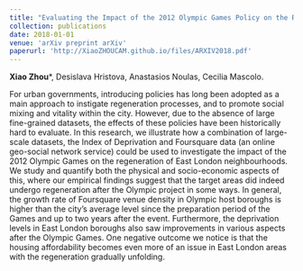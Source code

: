 ```yaml
---
title: "Evaluating the Impact of the 2012 Olympic Games Policy on the Regeneration of East London Using Spatio-Temporal Big Data"
collection: publications
date: 2018-01-01
venue: 'arXiv preprint arXiv'
paperurl: 'http://XiaoZHOUCAM.github.io/files/ARXIV2018.pdf'
---
```


**Xiao Zhou**\*, Desislava Hristova, Anastasios Noulas, Cecilia Mascolo. 

For urban governments, introducing policies has long been adopted as a main approach to instigate regeneration processes, and to promote social mixing and vitality within the city. However, due to the absence of large fine-grained datasets, the effects of these policies have been historically hard to evaluate. In this research, we illustrate how a combination of large-scale datasets, the Index of Deprivation and Foursquare data (an online geo-social network service) could be used to investigate the impact of the 2012 Olympic Games on the regeneration of East London neighbourhoods. We study and quantify both the physical and socio-economic aspects of this, where our empirical findings suggest that the target areas did indeed undergo regeneration after the Olympic project in some ways. In general, the growth rate of Foursquare venue density in Olympic host boroughs is higher than the city’s average level since the preparation period of the Games and up to two years
after the event. Furthermore, the deprivation levels in East London boroughs also saw improvements in various aspects after the Olympic Games. One negative outcome we notice is that the housing affordability becomes even more of an issue in East London areas with the regeneration gradually unfolding.
